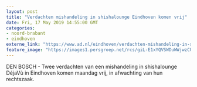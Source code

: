 ```yaml
---
layout: post
title: "Verdachten mishandeling in shishalounge Eindhoven komen vrij"
date: Fri, 17 May 2019 14:55:00 GMT
categories: 
- noord-brabant 
- eindhoven 
externe_link: "https://www.ad.nl/eindhoven/verdachten-mishandeling-in-shishalounge-eindhoven-komen-vrij~a35b3176/"
feature_image: "https://images1.persgroep.net/rcs/giL-E1xYQVSWDuWWjwzCUpd31fM/diocontent/141145314/_fitwidth/400/?appId=21791a8992982cd8da851550a453bd7f&quality=0.7"
---
```


DEN BOSCH - Twee verdachten van een mishandeling in shishalounge DéjaVù in Eindhoven komen maandag vrij, in afwachting van hun rechtszaak.

